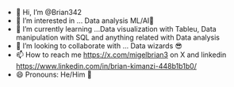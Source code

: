 - 👋 Hi, I’m @Brian342
- 👀 I’m interested in ... Data analysis ML/AI🤖
- 🌱 I’m currently learning ...Data visualization with Tableu, Data manipulation with SQL and anything related with Data analysis
- 💞️ I’m looking to collaborate with ... Data wizards 😎
- 📫 How to reach me https://x.com/migelbrian3 on X and linkedin https://www.linkedin.com/in/brian-kimanzi-448b1b1b0/
- 😄 Pronouns: He/Him 🤺

<!---
Brian342/Brian342 is a ✨ special ✨ repository because its `README.md` (this file) appears on your GitHub profile.
You can click the Preview link to take a look at your changes.
--->
